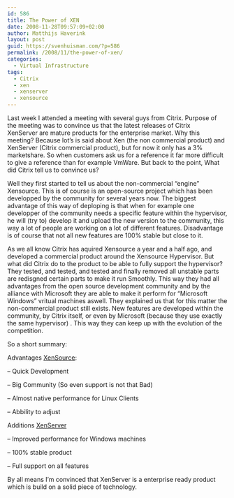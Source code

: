 ```yaml
---
id: 586
title: The Power of XEN
date: 2008-11-28T09:57:09+02:00
author: Matthijs Haverink
layout: post
guid: https://svenhuisman.com/?p=586
permalink: /2008/11/the-power-of-xen/
categories:
  - Virtual Infrastructure
tags:
  - Citrix
  - xen
  - xenserver
  - xensource
---
```

Last week I attended a meeting with several guys from Citrix. Purpose of the meeting was to convince us that the latest releases of Citrix XenServer are mature products for the enterprise market. Why this meeting? Because lot&#8217;s is said about Xen (the non commercial product) and XenServer (Citrix commercial product), but for now it only has a 3% marketshare. So when customers ask us for a reference it far more difficult to give a reference than for example VmWare. But back to the point, What did Citrix tell us to convince us?

<!--more-->Well they first started to tell us about the non-commercial &#8220;engine&#8221; Xensource. This is of course is an open-source project which has been developped by the community for several years now. The biggest advantage of this way of deploping is that when for example one developper of the community needs a specific feature within the hypervisor, he will (try to) develop it and upload the new version to the community, this way a lot of people are working on a lot of different features. Disadvantage is of course that not all new features are 100% stable but close to it.

As we all know Citrix has aquired Xensource a year and a half ago, and developed a commercial product around the Xensource Hypervisor. But what did Citrix do to the product to be able to fully support the hypervisor? They tested, and tested, and tested and finally removed all unstable parts are redisgned certain parts to make it run Smoothly. This way they had all advantages from the open source development community and by the alliance with Microsoft they are able to make it perform for &#8220;Microsoft Windows&#8221; vritual machines aswell. They explained us that for this matter the non-commercial product still exists. New features are developed within the community, by Citrix itself, or even by Microsoft (because they use exactly the same hypervisor) . This way they can keep up with the evolution of the competition.

So a short summary:

Advantages <a title="Xen (open source)" href="https://www.xen.org/" target="_blank">XenSource</a>:

&#8211; Quick Development

&#8211; Big Community (So even support is not that Bad)

&#8211; Almost native performance for Linux Clients

&#8211; Abbility to adjust

Additions <a title="XenServer" href="https://www.citrix.com/English/ps2/products/product.asp?contentID=683148&ntref=hp_nav_US" target="_blank">XenServer</a>

&#8211; Improved performance for Windows machines

&#8211; 100% stable product

&#8211; Full support on all features

By all means I&#8217;m convinced that XenServer is a enterprise ready product which is build on a solid piece of technology.
